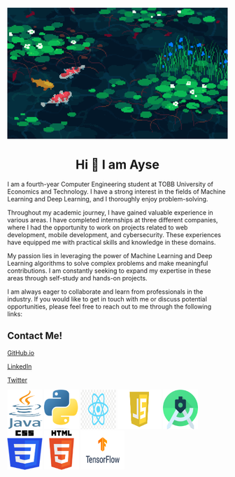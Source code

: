 <p align="center">
  <img src="assests/banner4.gif" alt="Animasyon" width="800" height="300">
</p>


<h1 align="center"> Hi 👋 I am Ayse</h2>
I am a fourth-year Computer Engineering student at TOBB University of Economics and Technology. I have a strong interest in the fields of Machine Learning and Deep Learning, and I thoroughly enjoy problem-solving.

Throughout my academic journey, I have gained valuable experience in various areas. I have completed internships at three different companies, where I had the opportunity to work on projects related to web development, mobile development, and cybersecurity. These experiences have equipped me with practical skills and knowledge in these domains.

My passion lies in leveraging the power of Machine Learning and Deep Learning algorithms to solve complex problems and make meaningful contributions. I am constantly seeking to expand my expertise in these areas through self-study and hands-on projects.

I am always eager to collaborate and learn from professionals in the industry. If you would like to get in touch with me or discuss potential opportunities, please feel free to reach out to me through the following links:
<h2>Contact Me!</h2>

[GitHub.io](https://ayse-sadioglu.github.io/Portfolio/)
<br/>  

[LinkedIn](https://www.linkedin.com/in/aysesadioglu/)
<br/>  

[Twitter](https://twitter.com/daedraedra)


 <img src="assests/java.png" alt="image" width="80" height="90"> <img src="assests/py.png" alt="image" width="80" height="90"> <img src="assests/react.png" alt="image" width="80" height="90"> <img src="assests/js.png" alt="image" width="100" height="90"> <img src="assests/android.png" alt="image" width="80" height="90"> <img src="assests/css.png" alt="image" width="80" height="90"> <img src="assests/html.png" alt="image" width="80" height="90"> <img src="assests/tensor.png" alt="image" width="100" height="90">



